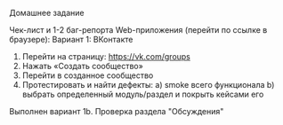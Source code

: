 Домашнее задание

Чек-лист и 1-2 баг-репорта
Web-приложения (перейти по ссылке в браузере):
Вариант 1: ВКонтакте
1. Перейти на страницу: https://vk.com/groups
2. Нажать «Создать сообщество»
3. Перейти в созданное сообщество
4. Протестировать и найти дефекты:
a) smoke всего функционала
b) выбрать определенный модуль/раздел и
покрыть кейсами его

Выполнен вариант 1b. Проверка раздела "Обсуждения"